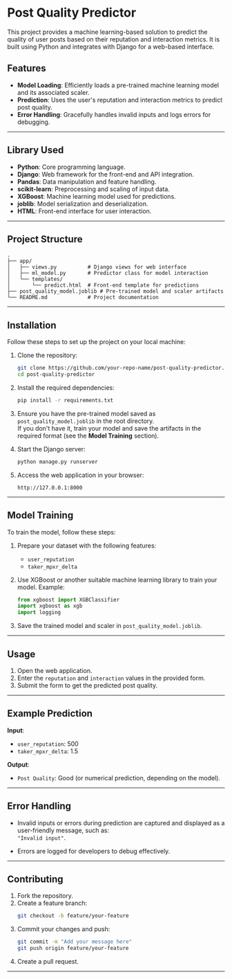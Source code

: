 # Post Quality Predictor

This project provides a machine learning-based solution to predict the quality of user posts based on their reputation and interaction metrics. It is built using Python and integrates with Django for a web-based interface.

## Features
- **Model Loading**: Efficiently loads a pre-trained machine learning model and its associated scaler.
- **Prediction**: Uses the user's reputation and interaction metrics to predict post quality.
- **Error Handling**: Gracefully handles invalid inputs and logs errors for debugging.

---

## Library Used
- **Python**: Core programming language.
- **Django**: Web framework for the front-end and API integration.
- **Pandas**: Data manipulation and feature handling.
- **scikit-learn**: Preprocessing and scaling of input data.
- **XGBoost**: Machine learning model used for predictions.
- **joblib**: Model serialization and deserialization.
- **HTML**: Front-end interface for user interaction.

---

## Project Structure
```
.
├── app/
│   ├── views.py          # Django views for web interface
│   ├── ml_model.py       # Predictor class for model interaction
│   └── templates/
│       └── predict.html  # Front-end template for predictions
├── post_quality_model.joblib # Pre-trained model and scaler artifacts
└── README.md             # Project documentation
```

---

## Installation
Follow these steps to set up the project on your local machine:

1. Clone the repository:
   ```bash
   git clone https://github.com/your-repo-name/post-quality-predictor.git
   cd post-quality-predictor
   ```

2. Install the required dependencies:
   ```bash
   pip install -r requirements.txt
   ```

3. Ensure you have the pre-trained model saved as `post_quality_model.joblib` in the root directory.  
   If you don't have it, train your model and save the artifacts in the required format (see the **Model Training** section).

4. Start the Django server:
   ```bash
   python manage.py runserver
   ```

5. Access the web application in your browser:
   ```
   http://127.0.0.1:8000
   ```

---

## Model Training
To train the model, follow these steps:

1. Prepare your dataset with the following features:
   - `user_reputation`
   - `taker_mpxr_delta`

2. Use XGBoost or another suitable machine learning library to train your model. Example:
   ```python
   from xgboost import XGBClassifier
   import xgboost as xgb
   import logging
   ```

3. Save the trained model and scaler in `post_quality_model.joblib`.

---

## Usage
1. Open the web application.
2. Enter the `reputation` and `interaction` values in the provided form.
3. Submit the form to get the predicted post quality.

---

## Example Prediction
**Input**:
- `user_reputation`: 500
- `taker_mpxr_delta`: 1.5

**Output**:
- `Post Quality`: Good (or numerical prediction, depending on the model).

---

## Error Handling
- Invalid inputs or errors during prediction are captured and displayed as a user-friendly message, such as:  
  `"Invalid input"`.

- Errors are logged for developers to debug effectively.

---

## Contributing
1. Fork the repository.
2. Create a feature branch:
   ```bash
   git checkout -b feature/your-feature
   ```
3. Commit your changes and push:
   ```bash
   git commit -m "Add your message here"
   git push origin feature/your-feature
   ```
4. Create a pull request.

---


